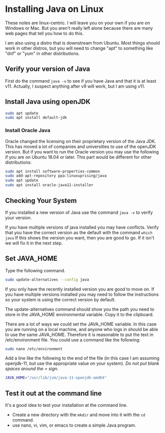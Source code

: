 # Installing Java on Linux

These notes are linux-centric.  I will leave you on your own if you are on Windows or Mac.  But you aren't really left alone because there are many web pages that tell you how to do this.

I am also using a distro that is downstream from Ubuntu.  Most things should work in other distros, but you will need to change "apt" to something like "dnf" or "yum" in other distributions.

## Verify your version of Java

First do the command ```java -v``` to see if you have Java and that it is at least v11.  Actually, I suspect anything after v9 will work, but I am using v11.

## Install Java using openJDK

```bash
sudo apt update
sudo apt install default-jdk
```

### Install Oracle Java

Oracle changed the licensing on their proprietary version of the Java JDK.  This has moved a lot of companies and universities to use of the openJDK version.  But if you want to run the Oracle version you may use the following if you are on Ubuntu 18.04 or later.  This part would be different for other distributions:

```bash
sudo apt install software-properties-common
sudo add-apt-repository ppa:linuxuprising/java
sudo apt update
sudo apt install oracle-java11-installer
```

## Checking Your System

If you installed a new version of Java use the command ```java -v``` to verify your version.

If you have multiple versions of java installed you may have conflicts.  Verify that you have the correct version as the default with the command ```which java```  If this shows the version you want, then you are good to go.  If it isn't we will fix it in the next step.


## Set JAVA_HOME

Type the following command.

```bash
sudo update-alternatives --config java
```

If you only have the recently installed version you are good to move on.  If you have multiple versions installed you may need to follow the instructions so your system is using the correct version by default.

The update-alternatives command should show you the path you need to store in the JAVA_HOME environmental variable.  Copy it to the clipboard.

There are a lot of ways we could set the JAVA_HOME variable.  In this case you are running on a local machine, and anyone who logs in should be able to use the same JAVA_HOME.  Therefore it is reasonable to put the text in /etc/environment file.  You could use a command like the following:

```bash
sudo nano /etc/environment
```

Add a line like the following to the end of the file (in this case I am assuming openjdk-11, but use the appropriate value on your system). *Do not put blank spaces around the = sign.*  

```bash
JAVA_HOME="/usr/lib/jvm/java-11-openjdk-amd64"
```
## Test it out at the command line

It's a good idea to test your installation at the command line.

* Create a new directory with the ```mkdir``` and move into it with the ```cd``` command.
* use nano, vi, vim, or emacs to create a simple Java program.  
